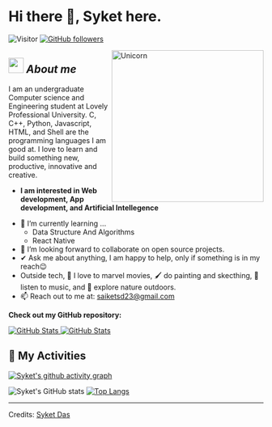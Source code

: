 # Hi there 👋, Syket here. 
![Visitor](https://visitor-badge.laobi.icu/badge?page_id=syket-das.repoName) [![GitHub followers](https://img.shields.io/github/followers/syket-das.svg?style=social&label=Follow)](https://github.com/syket-das?tab=followers)<br/>


<img align="right" width=300px alt="Unicorn" src="https://c.tenor.com/GN73MKBawZYAAAAi/busy-cute.gif" />

## <img src="https://media.giphy.com/media/ObNTw8Uzwy6KQ/giphy.gif" width="30px">&nbsp;***About me***

I am an undergraduate Computer science and Engineering student at Lovely Professional University. C, C++, Python, Javascript, HTML, and Shell are the programming languages I am good at. I love to learn and build something new, productive, innovative and creative.
* **I am interested in Web development, App development, and Artificial Intellegence**
- 🌱 I’m currently learning ...
  - Data Structure And Algorithms
  - React Native
- 👯 I’m looking forward to collaborate on open source projects.
- ✔ Ask me about anything, I am happy to help, only if something is in my reach😉<br>
- Outside tech, 📖 I love to marvel movies, 🖌️ do painting and skecthing, 🎵 listen to music, and 🌴 explore nature outdoors.
- 📫 Reach out to me at: <a href="saiketsd23@gmail.com">saiketsd23@gmail.com</a>

__Check out my GitHub repository:__

<div>
  <p>
    <a href="https://github.com/syket-das/Covid-Tracker.git">
      <img src="https://github-readme-stats.vercel.app/api/pin/?username=syket-das&repo=Covid-Tracker" alt="GitHub Stats" />
    </a>
    <a href="https://github.com/syket-das/AI-Attendence-Management-System.git">
      <img src="https://github-readme-stats.vercel.app/api/pin/?username=syket-das&repo=AI-Attendence-Management-System" alt="GitHub Stats" />
    </a>
  </p>
</div>
<h2>👀 My Activities</h2>

[![Syket's github activity graph](https://activity-graph.herokuapp.com/graph?username=syket-das&theme=react-dark)](https://github.com/ashutosh00710/github-readme-activity-graph)


![Syket's GitHub stats](https://github-readme-stats.vercel.app/api?username=syket-das&show_icons=true&theme=radical)
[![Top Langs](https://github-readme-stats.vercel.app/api/top-langs/?username=syket-das&layout=compact)](https://github.com/anuraghazra/github-readme-stats)


---------------------------------------------------------------------------------------------------------------------
Credits: <a href="https://github.com/syket-das">Syket Das</a>



